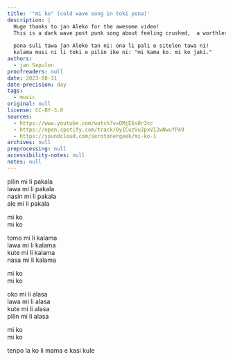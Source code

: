 ```yaml
---
title: '"mi ko" (cold wave song in toki pona)'
description: |
  Huge thanks to jan Aleko for the awesome video!
  This is a dark wave post punk song about feeling crushed,  a worthless pile of mud. The language used is toki pona, a simple conlang (constructed language) with a growing community.
  
  pona suli tawa jan Aleko tan ni: ona li pali e sitelen tawa ni!
  kalama musi ni li toki e pilin ike ni: "mi kama ko. mi ko jaki."
authors:
  - jan Sepulon
proofreaders: null
date: 2023-08-31
date-precision: day
tags:
  - music
original: null
license: CC-BY-3.0
sources:
  - https://www.youtube.com/watch?v=DMjE6s8r3cc
  - https://open.spotify.com/track/0yICuzVuJpxVI2wNwufP49
  - https://soundcloud.com/serotonergeek/mi-ko-1
archives: null
preprocessing: null
accessibility-notes: null
notes: null
---
```


pilin mi li pakala  
lawa mi li pakala  
nasin mi li pakala  
ale mi li pakala

mi ko  
mi ko

tomo mi li kalama  
lawa mi li kalama  
kute mi li kalama  
nasa mi li kalama

mi ko  
mi ko

oko mi li alasa  
lawa mi li alasa  
kute mi li alasa  
pilin mi li alasa  

mi ko  
mi ko

tenpo la ko li mama e kasi kule